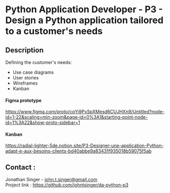 # Python Application Developer - P3 - Design a Python application tailored to a customer's needs

## Description

Defining the customer's needs:

- Use case diagrams
- User stories
- Wireframes
- Kanban

#### Figma prototype
https://www.figma.com/proto/cqYi9PxSpXMesd6CUJHXn9/Untitled?node-id=1-22&scaling=min-zoom&page-id=0%3A1&starting-point-node-id=1%3A22&show-proto-sidebar=1

#### Kanban
https://radial-lighter-5de.notion.site/P3-Designer-une-application-Python-adapt-e-aux-besoins-clients-bd40abbe9a83431f935018b59075f5ab

## Contact :
Jonathan Singer - john.t.singer@gmail.com\
Project link : https://github.com/johntsinger/da-python-p3
